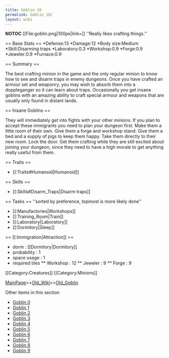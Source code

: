 ```yaml
---
title: Goblin 10
permalink: Goblin_10/
layout: wiki
---
```

__NOTOC__
[[File:goblin.png|100px|link=]] ''Really likes crafting things.''

== Base Stats ==
*Defense:13
*Damage:12
*Body size:Medium
*Skill:Disarming traps
*Laboratory:0.3
*Workshop:0.9
*Forge:0.9
*Jeweler:0.9
*Furnace:0.9

== Summary ==

The best crafting minion in the game and the only regular minion to know how to see and disarm traps in enemy dungeons. Once you have crafted an armour set and weaponry, you may wish to absorb them into a doppleganger so it can learn about traps. Occasionally you get insane goblins with an amazing ability to craft special armour and weapons that are usually only found in distant lands.

== Insane Goblins ==

They will immediately get into fights with your other minions. If you plan to accept these immigrants you need to plan your dungeon first. Make them a little room of their own. Give them a forge and workshop stand. Give them a bed and a supply of pigs to keep them happy. Take them directly to their new room. Lock the door. Get them crafting while they are still excited about joining your dungeon, since they need to have a high morale to get anything really useful from them.

== Traits ==
* [[:Traits#Humanoid|Humanoid]]

== Skills ==
* [[:Skills#Disarm_Traps|Disarm traps]]

== Tasks ==
''sorted by preference, topmost is more likely done''
* [[:Manufactories|Workshops]]
* [[:Training_Room|Train]]
* [[:Laboratory|Laboratory]]
* [[:Dormitory|Sleep]]

== [[:Immigration|Attraction]] ==
* dorm : [[Dormitory|Dormitory]]
* probability : 1
* space usage : 1
* required tiles
** Workshop : 12
** Jeweler : 9
** Forge : 9

[[Category:Creatures]]
[[Category:Minions]]

[MainPage](/keeperrl_wiki/ "wikilink")>>[Old_Wiki](/keeperrl_wiki/Old_Wiki "wikilink")>>[Old_Goblin](/keeperrl_wiki/Old_Goblin "wikilink")

Other items in this section
-    [Goblin 0](/keeperrl_wiki/Goblin_0 "wikilink")
-    [Goblin 1](/keeperrl_wiki/Goblin_1 "wikilink")
-    [Goblin 2](/keeperrl_wiki/Goblin_2 "wikilink")
-    [Goblin 3](/keeperrl_wiki/Goblin_3 "wikilink")
-    [Goblin 4](/keeperrl_wiki/Goblin_4 "wikilink")
-    [Goblin 5](/keeperrl_wiki/Goblin_5 "wikilink")
-    [Goblin 6](/keeperrl_wiki/Goblin_6 "wikilink")
-    [Goblin 7](/keeperrl_wiki/Goblin_7 "wikilink")
-    [Goblin 8](/keeperrl_wiki/Goblin_8 "wikilink")
-    [Goblin 9](/keeperrl_wiki/Goblin_9 "wikilink")
